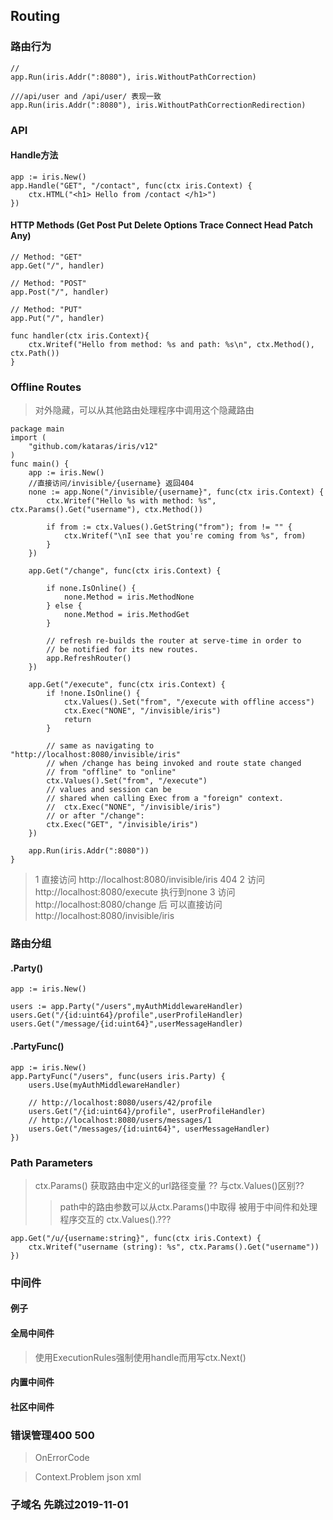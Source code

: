 ## Routing

### 路由行为

```cassandraql
//
app.Run(iris.Addr(":8080"), iris.WithoutPathCorrection)

///api/user and /api/user/ 表现一致
app.Run(iris.Addr(":8080"), iris.WithoutPathCorrectionRedirection)

```

### API

#### Handle方法

```cassandraql
app := iris.New()
app.Handle("GET", "/contact", func(ctx iris.Context) {
    ctx.HTML("<h1> Hello from /contact </h1>")
})
```

#### HTTP Methods (Get Post Put Delete Options Trace Connect Head Patch Any)
```cassandraql
// Method: "GET"
app.Get("/", handler)

// Method: "POST"
app.Post("/", handler)

// Method: "PUT"
app.Put("/", handler)

func handler(ctx iris.Context){
    ctx.Writef("Hello from method: %s and path: %s\n", ctx.Method(), ctx.Path())
}
```

### Offline Routes

> 对外隐藏，可以从其他路由处理程序中调用这个隐藏路由

```cassandraql
package main
import (
    "github.com/kataras/iris/v12"
)
func main() {
    app := iris.New()
    //直接访问/invisible/{username} 返回404
    none := app.None("/invisible/{username}", func(ctx iris.Context) {
        ctx.Writef("Hello %s with method: %s", ctx.Params().Get("username"), ctx.Method())

        if from := ctx.Values().GetString("from"); from != "" {
            ctx.Writef("\nI see that you're coming from %s", from)
        }
    })

    app.Get("/change", func(ctx iris.Context) {

        if none.IsOnline() {
            none.Method = iris.MethodNone
        } else {
            none.Method = iris.MethodGet
        }

        // refresh re-builds the router at serve-time in order to
        // be notified for its new routes.
        app.RefreshRouter()
    })

    app.Get("/execute", func(ctx iris.Context) {
        if !none.IsOnline() {
            ctx.Values().Set("from", "/execute with offline access")
            ctx.Exec("NONE", "/invisible/iris")
            return
        }

        // same as navigating to "http://localhost:8080/invisible/iris"
        // when /change has being invoked and route state changed
        // from "offline" to "online"
        ctx.Values().Set("from", "/execute")
        // values and session can be
        // shared when calling Exec from a "foreign" context.
        // 	ctx.Exec("NONE", "/invisible/iris")
        // or after "/change":
        ctx.Exec("GET", "/invisible/iris")
    })

    app.Run(iris.Addr(":8080"))
}
```
> 1 直接访问 http://localhost:8080/invisible/iris 404
> 2 访问 http://localhost:8080/execute 执行到none
> 3 访问 http://localhost:8080/change 后 可以直接访问 http://localhost:8080/invisible/iris
### 路由分组
#### .Party()
```cassandraql
app := iris.New()

users := app.Party("/users",myAuthMiddlewareHandler)
users.Get("/{id:uint64}/profile",userProfileHandler)
users.Get("/message/{id:uint64}",userMessageHandler)
```

#### .PartyFunc()
```cassandraql
app := iris.New()
app.PartyFunc("/users", func(users iris.Party) {
    users.Use(myAuthMiddlewareHandler)

    // http://localhost:8080/users/42/profile
    users.Get("/{id:uint64}/profile", userProfileHandler)
    // http://localhost:8080/users/messages/1
    users.Get("/messages/{id:uint64}", userMessageHandler)
})
```

### Path Parameters 
> ctx.Params() 获取路由中定义的url路径变量 ?? 与ctx.Values()区别??
>> path中的路由参数可以从ctx.Params()中取得
>> 被用于中间件和处理程序交互的 ctx.Values().???
```cassandraql
app.Get("/u/{username:string}", func(ctx iris.Context) {
	ctx.Writef("username (string): %s", ctx.Params().Get("username"))
})
```

### 中间件
#### 例子
#### 全局中间件
> 使用ExecutionRules强制使用handle而用写ctx.Next()
#### 内置中间件
####  社区中间件

### 错误管理400 500
>OnErrorCode

>Context.Problem json xml

### 子域名 先跳过2019-11-01

### 





